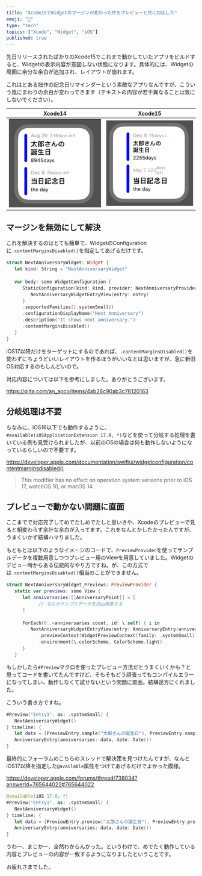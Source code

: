 ```yaml
---
title: "Xcode15でWidgetのマージンが変わった件をプレビューと共に対応した"
emoji: "🎼"
type: "tech"
topics: ["Xcode", "Widget", "iOS"]
published: true
---
```


先日リリースされたばかりのXcode15でこれまで動かしていたアプリをビルドすると、Widgetの表示内容が意図しない状態になります。具体的には、Widgetの周囲に余分な余白が追加され、レイアウトが崩れます。

これはとある拙作の記念日リマインダーという素敵なアプリなんですが、こういう風にまわりの余白が変わってきます（テキストの内容が若干異なることは気にしないでください）。

| Xcode14 | Xcode15 |
| :--: | :--: |
| ![](/images/f4bc5b407836a9/xcode14.png) | ![](/images/f4bc5b407836a9/xcode15.png)

## マージンを無効にして解決

これを解決するのはとても簡単で、WidgetのConfigurationに`.contentMarginsDisabled()`を指定してあげるだけです。

```swift
struct NextAnniversaryWidget: Widget {
   let kind: String = "NextAnniversaryWidget"

   var body: some WidgetConfiguration {
      StaticConfiguration(kind: kind, provider: NextAnniversaryProvider()) { entry in
         NextAnniversaryWidgetEntryView(entry: entry)
      }
      .supportedFamilies([.systemSmall])
      .configurationDisplayName("Next Anniversary")
      .description("It shows next anniversary.")
      .contentMarginsDisabled()
   }
}
```

iOS17以降だけをターゲットにするのであれば、`.contentMarginsDisabled()`を使わずにちょうどいいレイアウトを作るほうがいいなとは思いますが、急に新旧OS対応するのもしんどいので。

対応内容については以下を参考にしました。ありがとうございます。

https://qiita.com/an_apco/items/4ab26c90ab3c76120163

## 分岐処理は不要

ちなみに、iOS16以下でも動作するように、`#available(iOSApplicationExtension 17.0, *)`などを使って分岐する処理を書いている例も見受けられましたが、以前のOSの場合は何も動作しないようになっているらしいので不要です。

https://developer.apple.com/documentation/swiftui/widgetconfiguration/contentmarginsdisabled()

> This modifier has no effect on operation system versions prior to iOS 17, watchOS 10, or macOS 14.

## プレビューで動かない問題に直面

ここまでで対応完了してめでたしめでたしと思いきや、Xcodeのプレビューで見ると相変わらず余計な余白が入ってます。これをなんとかしたかったんですが、うまくいかず結構ハマりました。

もともとは以下のようなイメージのコードで、`PreviewProvider`を使ってサンプルデータを複数用意しつつプレビュー用のViewを用意していました。Widgetのデビュー時からある伝統的なやり方ですね。が、この方式では`.contentMarginsDisabled()`相当のことができません。

```swift
struct NextAnniversaryWidget_Previews: PreviewProvider {
   static var previews: some View {
      let anniversaries:[[AnniversaryPoint]] = [
            // なんかサンプルデータを沢山用意する
      ]

      ForEach(0..<anniversaries.count, id: \.self) { i in
         NextAnniversaryWidgetEntryView(entry: AnniversaryEntry(anniversaries: anniversaries[i], date: Date()))
            .previewContext(WidgetPreviewContext(family: .systemSmall))
            .environment(\.colorScheme, ColorScheme.light)
      }
   }
```

もしかしたら`#Preview`マクロを使ったプレビュー方法だとうまくいくかも？と思ってコードを書いてたんですけど、そもそもどう頑張ってもコンパイルエラーになってしまい、動作しなくて試せないという問題に直面。結構途方にくれました。

こういう書き方ですね。

```swift
#Preview("Entry1", as: .systemSmall) {
   NextAnniversaryWidget()
} timeline: {
   let data = [PreviewEntry.sample("太郎さんの誕生日"), PreviewEntry.sample("当日記念日",0)]
   AnniversaryEntry(anniversaries: data, date: Date())
}
```

最終的にフォーラムのこちらのスレッドで解決策を見つけたんですが、なんとiOS17以降を指定した`@available`属性をつけてあげるだけでよかった模様。

https://developer.apple.com/forums/thread/738034?answerId=765644022#765644022

```swift
@available(iOS 17.0, *)
#Preview("Entry1", as: .systemSmall) {
   NextAnniversaryWidget()
} timeline: {
   let data = [PreviewEntry.preview("太郎さんの誕生日"), PreviewEntry.preview("当日記念日",0)]
   AnniversaryEntry(anniversaries: data, date: Date())
}
```

うわー、まじかー、全然わからんかった。というわけで、めでたく動作している内容とプレビューの内容が一致するようになりましたということです。

お疲れさまでした。

